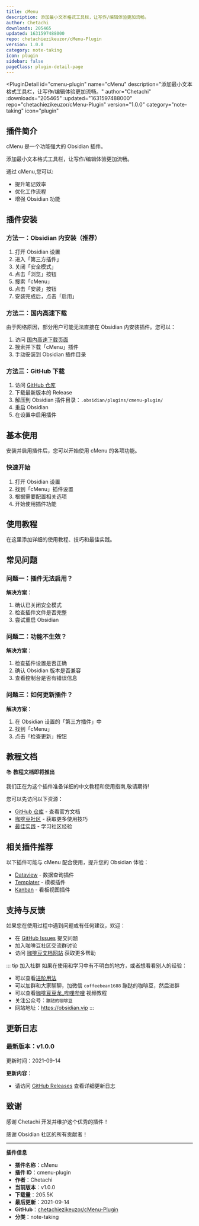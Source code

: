 ```yaml
---
title: cMenu
description: 添加最小文本格式工具栏，让写作/编辑体验更加流畅。
author: Chetachi
downloads: 205465
updated: 1631597488000
repo: chetachiezikeuzor/cMenu-Plugin
version: 1.0.0
category: note-taking
icon: plugin
sidebar: false
pageClass: plugin-detail-page
---
```


<PluginDetail
  id="cmenu-plugin"
  name="cMenu"
  description="添加最小文本格式工具栏，让写作/编辑体验更加流畅。"
  author="Chetachi"
  :downloads="205465"
  :updated="1631597488000"
  repo="chetachiezikeuzor/cMenu-Plugin"
  version="1.0.0"
  category="note-taking"
  icon="plugin"
>

<!-- AUTO_GENERATED_START -->
## 插件简介

cMenu 是一个功能强大的 Obsidian 插件。

添加最小文本格式工具栏，让写作/编辑体验更加流畅。

通过 cMenu,您可以:

- 提升笔记效率
- 优化工作流程
- 增强 Obsidian 功能

<!-- AUTO_GENERATED_END -->

<!-- AUTO_GENERATED_START -->
## 插件安装

### 方法一：Obsidian 内安装（推荐）

1. 打开 Obsidian 设置
2. 进入「第三方插件」
3. 关闭「安全模式」
4. 点击「浏览」按钮
5. 搜索「cMenu」
6. 点击「安装」按钮
7. 安装完成后，点击「启用」

### 方法二：国内高速下载

由于网络原因，部分用户可能无法直接在 Obsidian 内安装插件。您可以：

1. 访问 [国内高速下载页面](/zh/documentation/obsidian-plugins-download.html)
2. 搜索并下载「cMenu」插件
3. 手动安装到 Obsidian 插件目录

### 方法三：GitHub 下载

1. 访问 [GitHub 仓库](https://github.com/chetachiezikeuzor/cMenu-Plugin)
2. 下载最新版本的 Release
3. 解压到 Obsidian 插件目录：`.obsidian/plugins/cmenu-plugin/`
4. 重启 Obsidian
5. 在设置中启用插件

## 基本使用

安装并启用插件后，您可以开始使用 cMenu 的各项功能。

### 快速开始

1. 打开 Obsidian 设置
2. 找到「cMenu」插件设置
3. 根据需要配置相关选项
4. 开始使用插件功能

<!-- AUTO_GENERATED_END -->

<!-- CUSTOM_CONTENT_START:tutorial -->
## 使用教程

在这里添加详细的使用教程、技巧和最佳实践。

<!-- CUSTOM_CONTENT_END:tutorial -->

<!-- SHARED_CONTENT_START -->
## 常见问题

### 问题一：插件无法启用？

**解决方案**：
1. 确认已关闭安全模式
2. 检查插件文件是否完整
3. 尝试重启 Obsidian

### 问题二：功能不生效？

**解决方案**：
1. 检查插件设置是否正确
2. 确认 Obsidian 版本是否兼容
3. 查看控制台是否有错误信息

### 问题三：如何更新插件？

**解决方案**：
1. 在 Obsidian 设置的「第三方插件」中
2. 找到「cMenu」
3. 点击「检查更新」按钮

## 教程文档

📚 **教程文档即将推出**

我们正在为这个插件准备详细的中文教程和使用指南,敬请期待!

您可以先访问以下资源：
- [GitHub 仓库](https://github.com/chetachiezikeuzor/cMenu-Plugin) - 查看官方文档
- [咖啡豆社区](/zh/bases/) - 获取更多使用技巧
- [最佳实践](/zh/best-practices/) - 学习社区经验

## 相关插件推荐

以下插件可能与 cMenu 配合使用，提升您的 Obsidian 体验：

- [Dataview](/zh/plugins/dataview.html) - 数据查询插件
- [Templater](/zh/plugins/templater-obsidian.html) - 模板插件
- [Kanban](/zh/plugins/obsidian-kanban.html) - 看板视图插件

## 支持与反馈

如果您在使用过程中遇到问题或有任何建议，欢迎：

- 在 [GitHub Issues](https://github.com/chetachiezikeuzor/cMenu-Plugin/issues) 提交问题
- 加入咖啡豆社区交流群讨论
- 访问 [咖啡豆文档网站](https://obsidian.vip) 获取更多帮助

::: tip 加入社群
如果在使用和学习中有不明白的地方，或者想看看别人的经验：
- 可以查看[进阶用法](/zh/advanced)
- 可以加群和大家聊聊，加微信 `coffeebean1688` 蹦跶的咖啡豆，然后进群
- 可以查看[咖啡豆豆龙_哔哩哔哩](https://space.bilibili.com/618777356) 视频教程
- 关注公众号：`蹦跶的咖啡豆`
- 网站地址：https://obsidian.vip
:::
<!-- SHARED_CONTENT_END -->

<!-- AUTO_GENERATED_START -->
## 更新日志

### 最新版本：v1.0.0

更新时间：2021-09-14

**更新内容**：
- 请访问 [GitHub Releases](https://github.com/chetachiezikeuzor/cMenu-Plugin/releases) 查看详细更新日志

## 致谢

感谢 Chetachi 开发并维护这个优秀的插件！

感谢 Obsidian 社区的所有贡献者！

---

**插件信息**
- **插件名称**：cMenu
- **插件 ID**：cmenu-plugin
- **作者**：Chetachi
- **当前版本**：v1.0.0
- **下载量**：205.5K
- **最后更新**：2021-09-14
- **GitHub**：[chetachiezikeuzor/cMenu-Plugin](https://github.com/chetachiezikeuzor/cMenu-Plugin)
- **分类**：note-taking
<!-- AUTO_GENERATED_END -->

</PluginDetail>

